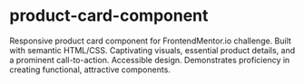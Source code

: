 # product-card-component
Responsive product card component for FrontendMentor.io challenge. Built with semantic HTML/CSS. Captivating visuals, essential product details, and a prominent call-to-action. Accessible design. Demonstrates proficiency in creating functional, attractive components.
